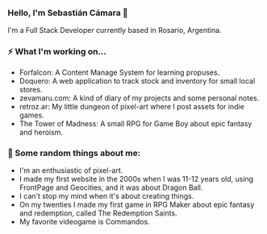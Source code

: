 ### Hello, I'm Sebastián Cámara 👋

I'm a Full Stack Developer currently based in Rosario, Argentina.

### ⚡ What I'm working on...
- Forfalcon: A Content Manage System for learning propuses.
- Doquero: A web application to track stock and inventory for small local stores.
- zevamaru.com: A kind of diary of my projects and some personal notes.
- retroz.ar: My little dungeon of pixel-art where I post assets for indie games.
- The Tower of Madness: A small RPG for Game Boy about epic fantasy and heroism.

### 🤔 Some random things about me:
- I'm an enthusiastic of pixel-art.
- I made my first website in the 2000s when I was 11-12 years old, using FrontPage and Geocities, and it was about Dragon Ball.
- I can't stop my mind when it's about creating things.
- On my twenties I made my first game in RPG Maker about epic fantasy and redemption, called The Redemption Saints.
- My favorite videogame is Commandos.
